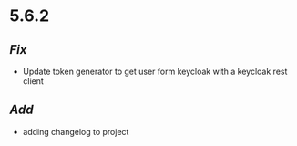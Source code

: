 # 5.6.2

## *Fix*
  - Update token generator to get user form keycloak with a keycloak rest client

## *Add*
  - adding changelog to project
